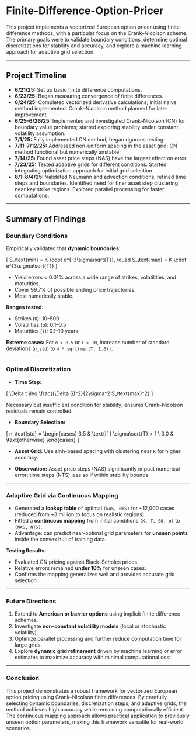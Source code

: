 # Finite-Difference-Option-Pricer

This project implements a vectorized European option pricer using finite-difference methods, with a particular focus on the Crank–Nicolson scheme. The primary goals were to validate boundary conditions, determine optimal discretizations for stability and accuracy, and explore a machine learning approach for adaptive grid selection.

---

## Project Timeline

- **6/21/25:** Set up basic finite difference computations.  
- **6/23/25:** Began measuring convergence of finite differences.  
- **6/24/25:** Completed vectorized derivative calculations; initial naive method implemented. Crank–Nicolson method planned for later improvement.  
- **6/25–6/26/25:** Implemented and investigated Crank–Nicolson (CN) for boundary value problems; started exploring stability under constant volatility assumption.  
- **7/1/25:** Fully implemented CN method; began rigorous testing.  
- **7/11–7/12/25:** Addressed non-uniform spacing in the asset grid; CN method functional but numerically unstable.  
- **7/14/25:** Found asset price steps (NAS) have the largest effect on error.  
- **7/23/25:** Tested adaptive grids for different conditions. Started integrating optimization approach for initial grid selection.  
- **8/1–8/4/25:** Validated Neumann and advection conditions, refined time steps and boundaries. Identified need for finer asset step clustering near key strike regions. Explored parallel processing for faster computations.

---

## Summary of Findings

### Boundary Conditions

Empirically validated that **dynamic boundaries**:

\[
S_\text{min} = K \cdot e^{-3\sigma\sqrt{T}}, \quad S_\text{max} = K \cdot e^{3\sigma\sqrt{T}}
\]

- Yield errors < 0.01% across a wide range of strikes, volatilities, and maturities.  
- Cover 99.7% of possible ending price trajectories.  
- Most numerically stable.

**Ranges tested:**  
- Strikes (`K`): 10–500  
- Volatilities (`σ`): 0.1–0.5  
- Maturities (`T`): 0.1–10 years  

**Extreme cases:** For `σ > 0.5` or `T > 10`, increase number of standard deviations (`n_std`) to `4 * sqrt(min(T, 1.0))`.

---

### Optimal Discretization

- **Time Step:**  

\[
\Delta t \leq \frac{(\Delta S)^2}{2\sigma^2 S_\text{max}^2}
\]

Necessary but insufficient condition for stability; ensures Crank–Nicolson residuals remain controlled.

- **Boundary Selection:**  

\[
n_\text{std} = 
\begin{cases} 
3.5 & \text{if } \sigma\sqrt{T} > 1 \\
3.0 & \text{otherwise} 
\end{cases}
\]

- **Asset Grid:** Use sinh-based spacing with clustering near `K` for higher accuracy.

- **Observation:** Asset price steps (NAS) significantly impact numerical error; time steps (NTS) less so if within stability bounds.

---

### Adaptive Grid via Continuous Mapping

- Generated a **lookup table** of optimal `(NAS, NTS)` for ~12,000 cases (reduced from ~3 million to focus on realistic regions).  
- Fitted a **continuous mapping** from initial conditions `(K, T, S0, σ)` to `(NAS, NTS)`.  
- Advantage: can predict near-optimal grid parameters for **unseen points** inside the convex hull of training data.  

**Testing Results:**  
- Evaluated CN pricing against Black–Scholes prices.  
- Relative errors remained **under 10%** for unseen cases.  
- Confirms the mapping generalizes well and provides accurate grid selection.

---

### Future Directions

1. Extend to **American or barrier options** using implicit finite difference schemes.  
2. Investigate **non-constant volatility models** (local or stochastic volatility).  
3. Optimize parallel processing and further reduce computation time for large grids.  
4. Explore **dynamic grid refinement** driven by machine learning or error estimates to maximize accuracy with minimal computational cost.

---

### Conclusion

This project demonstrates a robust framework for vectorized European option pricing using Crank–Nicolson finite differences. By carefully selecting dynamic boundaries, discretization steps, and adaptive grids, the method achieves high accuracy while remaining computationally efficient. The continuous mapping approach allows practical application to previously unseen option parameters, making this framework versatile for real-world scenarios.
